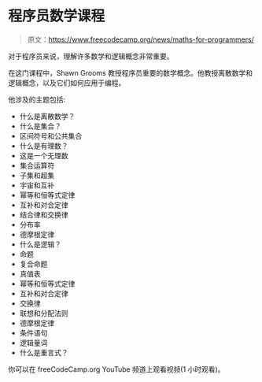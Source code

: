 # 程序员数学课程

> 原文：<https://www.freecodecamp.org/news/maths-for-programmers/>

对于程序员来说，理解许多数学和逻辑概念非常重要。

在这门课程中，Shawn Grooms 教授程序员重要的数学概念。他教授离散数学和逻辑概念，以及它们如何应用于编程。

他涉及的主题包括:

*   什么是离散数学？
*   什么是集合？
*   区间符号和公共集合
*   什么是有理数？
*   这是一个无理数
*   集合运算符
*   子集和超集
*   宇宙和互补
*   幂等和恒等式定律
*   互补和对合定律
*   结合律和交换律
*   分布率
*   德摩根定律
*   什么是逻辑？
*   命题
*   复合命题
*   真值表
*   幂等和恒等式定律
*   互补和对合定律
*   交换律
*   联想和分配法则
*   德摩根定律
*   条件语句
*   逻辑量词
*   什么是重言式？

你可以在 freeCodeCamp.org YouTube 频道上观看视频(1 小时观看)。‌